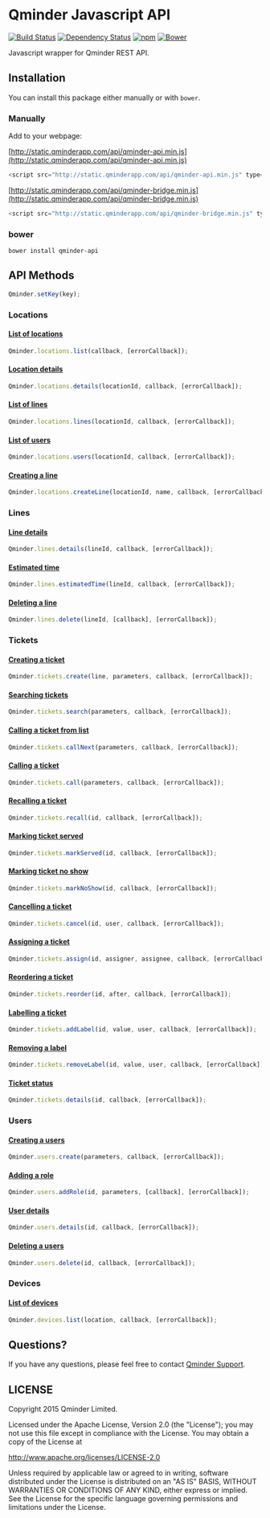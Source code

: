 # Qminder Javascript API
[![Build Status](https://travis-ci.org/Qminder/javascript-api.svg?branch=master)](https://travis-ci.org/Qminder/javascript-api) [![Dependency Status](https://gemnasium.com/Qminder/qminder-api.svg)](https://gemnasium.com/Qminder/qminder-api)
[![npm](https://img.shields.io/npm/v/qminder-api.svg)](https://www.npmjs.com/package/qminder-api)
[![Bower](https://img.shields.io/bower/v/qminder-api.svg)](http://bower.io/search/?q=qminder-api)

Javascript wrapper for Qminder REST API.

## Installation

You can install this package either manually or with `bower`.

### Manually

Add to your webpage:

[http://static.qminderapp.com/api/qminder-api.min.js](http://static.qminderapp.com/api/qminder-api.min.js)
```js
<script src="http://static.qminderapp.com/api/qminder-api.min.js" type="text/javascript"></script>
```

[http://static.qminderapp.com/api/qminder-bridge.min.js](http://static.qminderapp.com/api/qminder-bridge.min.js)
```js
<script src="http://static.qminderapp.com/api/qminder-bridge.min.js" type="text/javascript"></script>
```

### bower

```shell
bower install qminder-api
```

## API Methods

```js
Qminder.setKey(key);
```

### Locations

#### [List of locations](http://www.qminderapp.com/docs/api/locations/#list)
```js
Qminder.locations.list(callback, [errorCallback]);
```

#### [Location details](http://www.qminderapp.com/docs/api/locations/#details)
```js
Qminder.locations.details(locationId, callback, [errorCallback]);
```

#### [List of lines](http://www.qminderapp.com/docs/api/locations/#lines)
```js
Qminder.locations.lines(locationId, callback, [errorCallback]);
```

#### [List of users](http://www.qminderapp.com/docs/api/locations/#users)
```js
Qminder.locations.users(locationId, callback, [errorCallback]);
```

#### [Creating a line](http://www.qminderapp.com/docs/api/locations/#newline)
```js
Qminder.locations.createLine(locationId, name, callback, [errorCallback]);
```

### Lines

#### [Line details](http://www.qminderapp.com/docs/api/lines/#details)
```js
Qminder.lines.details(lineId, callback, [errorCallback]);
```

#### [Estimated time](http://www.qminderapp.com/docs/api/lines/#estimated-time-of-service)
```js
Qminder.lines.estimatedTime(lineId, callback, [errorCallback]);
```

#### [Deleting a line](http://www.qminderapp.com/docs/api/lines/#deleting)
```js
Qminder.lines.delete(lineId, [callback], [errorCallback]);
```


### Tickets

#### [Creating a ticket](http://www.qminderapp.com/docs/api/tickets/#creating)
```js
Qminder.tickets.create(line, parameters, callback, [errorCallback]);
```

#### [Searching tickets](http://www.qminderapp.com/docs/api/tickets/#search)
```js
Qminder.tickets.search(parameters, callback, [errorCallback]);
```

#### [Calling a ticket from list](http://qminderapp.com/docs/api/tickets/#calling-from-list)
```js
Qminder.tickets.callNext(parameters, callback, [errorCallback]);
```

#### [Calling a ticket](http://www.qminderapp.com/docs/api/tickets/#calling)
```js
Qminder.tickets.call(parameters, callback, [errorCallback]);
```

#### [Recalling a ticket](http://qminderapp.com/docs/api/tickets/#recalling)
```js
Qminder.tickets.recall(id, callback, [errorCallback]);
```

#### [Marking ticket served](http://qminderapp.com/docs/api/tickets/#marking-served)
```js
Qminder.tickets.markServed(id, callback, [errorCallback]);
```

#### [Marking ticket no show](http://qminderapp.com/docs/api/tickets/#marking-noshow)
```js
Qminder.tickets.markNoShow(id, callback, [errorCallback]);
```

#### [Cancelling a ticket](http://qminderapp.com/docs/api/tickets/#cancelling)
```js
Qminder.tickets.cancel(id, user, callback, [errorCallback]);
```

#### [Assigning a ticket](http://qminderapp.com/docs/api/tickets/#assigning)
```js
Qminder.tickets.assign(id, assigner, assignee, callback, [errorCallback]);
```

#### [Reordering a ticket](http://qminderapp.com/docs/api/tickets/#reordering)
```js
Qminder.tickets.reorder(id, after, callback, [errorCallback]);
```

#### [Labelling a ticket](http://qminderapp.com/docs/api/tickets/#labelling)
```js
Qminder.tickets.addLabel(id, value, user, callback, [errorCallback]);
```

#### [Removing a label](http://qminderapp.com/docs/api/tickets/#removing-label)
```js
Qminder.tickets.removeLabel(id, value, user, callback, [errorCallback]);
```

#### [Ticket status](http://www.qminderapp.com/docs/api/tickets/#status)
```js
Qminder.tickets.details(id, callback, [errorCallback]);
```

### Users

#### [Creating a users](http://www.qminderapp.com/docs/api/users/#creating)
```js
Qminder.users.create(parameters, callback, [errorCallback]);
```

#### [Adding a role](http://www.qminderapp.com/docs/api/users/#adding-role)
```js
Qminder.users.addRole(id, parameters, [callback], [errorCallback]);
```

#### [User details](http://qminderapp.com/docs/api/users/#details)
```js
Qminder.users.details(id, callback, [errorCallback]);
```

#### [Deleting a users](http://qminderapp.com/docs/api/users/#deleting)
```js
Qminder.users.delete(id, callback, [errorCallback]);
```

### Devices

#### [List of devices](http://qminderapp.com/docs/api/devices/)
```js
Qminder.devices.list(location, callback, [errorCallback]);
```

## Questions?

If you have any questions, please feel free to contact
[Qminder Support](mailto:support@qminderapp.com).


## LICENSE

Copyright 2015 Qminder Limited.

Licensed under the Apache License, Version 2.0 (the "License");
you may not use this file except in compliance with the License.
You may obtain a copy of the License at

<http://www.apache.org/licenses/LICENSE-2.0>

Unless required by applicable law or agreed to in writing, software
distributed under the License is distributed on an "AS IS" BASIS,
WITHOUT WARRANTIES OR CONDITIONS OF ANY KIND, either express or implied.
See the License for the specific language governing permissions and
limitations under the License.

